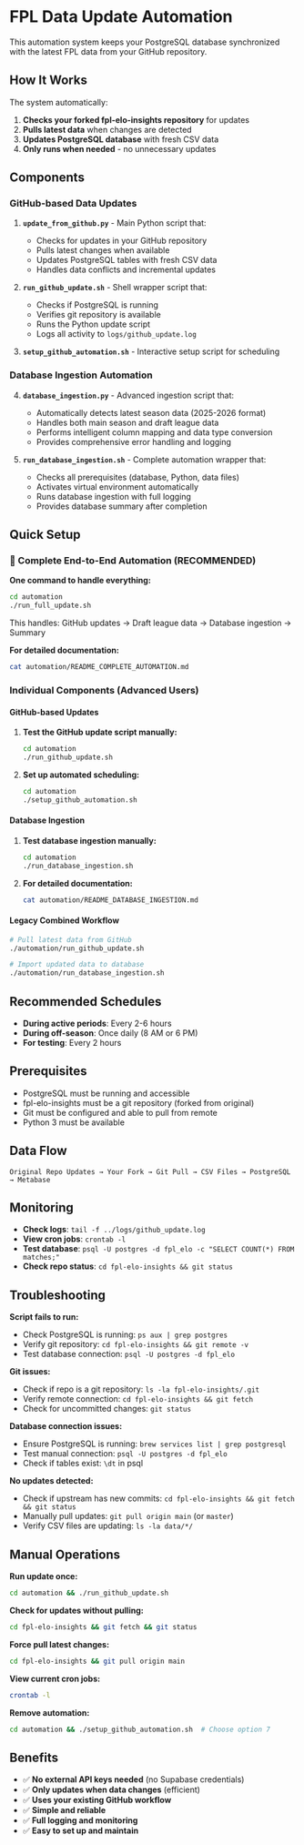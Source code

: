 # FPL Data Update Automation

This automation system keeps your PostgreSQL database synchronized with the latest FPL data from your GitHub repository.

## How It Works

The system automatically:
1. **Checks your forked fpl-elo-insights repository** for updates
2. **Pulls latest data** when changes are detected
3. **Updates PostgreSQL database** with fresh CSV data
4. **Only runs when needed** - no unnecessary updates

## Components

### GitHub-based Data Updates
1. **`update_from_github.py`** - Main Python script that:
   - Checks for updates in your GitHub repository
   - Pulls latest changes when available
   - Updates PostgreSQL tables with fresh CSV data
   - Handles data conflicts and incremental updates

2. **`run_github_update.sh`** - Shell wrapper script that:
   - Checks if PostgreSQL is running
   - Verifies git repository is available
   - Runs the Python update script
   - Logs all activity to `logs/github_update.log`

3. **`setup_github_automation.sh`** - Interactive setup script for scheduling

### Database Ingestion Automation
4. **`database_ingestion.py`** - Advanced ingestion script that:
   - Automatically detects latest season data (2025-2026 format)
   - Handles both main season and draft league data
   - Performs intelligent column mapping and data type conversion
   - Provides comprehensive error handling and logging

5. **`run_database_ingestion.sh`** - Complete automation wrapper that:
   - Checks all prerequisites (database, Python, data files)
   - Activates virtual environment automatically
   - Runs database ingestion with full logging
   - Provides database summary after completion

## Quick Setup

### 🎯 Complete End-to-End Automation (RECOMMENDED)
**One command to handle everything:**
```bash
cd automation
./run_full_update.sh
```

This handles: GitHub updates → Draft league data → Database ingestion → Summary

**For detailed documentation:**
```bash
cat automation/README_COMPLETE_AUTOMATION.md
```

### Individual Components (Advanced Users)

#### GitHub-based Updates
1. **Test the GitHub update script manually:**
   ```bash
   cd automation
   ./run_github_update.sh
   ```

2. **Set up automated scheduling:**
   ```bash
   cd automation
   ./setup_github_automation.sh
   ```

#### Database Ingestion
1. **Test database ingestion manually:**
   ```bash
   cd automation
   ./run_database_ingestion.sh
   ```

2. **For detailed documentation:**
   ```bash
   cat automation/README_DATABASE_INGESTION.md
   ```

#### Legacy Combined Workflow
```bash
# Pull latest data from GitHub
./automation/run_github_update.sh

# Import updated data to database  
./automation/run_database_ingestion.sh
```

## Recommended Schedules

- **During active periods**: Every 2-6 hours
- **During off-season**: Once daily (8 AM or 6 PM)
- **For testing**: Every 2 hours

## Prerequisites

- PostgreSQL must be running and accessible
- fpl-elo-insights must be a git repository (forked from original)
- Git must be configured and able to pull from remote
- Python 3 must be available

## Data Flow

```
Original Repo Updates → Your Fork → Git Pull → CSV Files → PostgreSQL → Metabase
```

## Monitoring

- **Check logs**: `tail -f ../logs/github_update.log`
- **View cron jobs**: `crontab -l`
- **Test database**: `psql -U postgres -d fpl_elo -c "SELECT COUNT(*) FROM matches;"`
- **Check repo status**: `cd fpl-elo-insights && git status`

## Troubleshooting

**Script fails to run:**
- Check PostgreSQL is running: `ps aux | grep postgres`
- Verify git repository: `cd fpl-elo-insights && git remote -v`
- Test database connection: `psql -U postgres -d fpl_elo`

**Git issues:**
- Check if repo is a git repository: `ls -la fpl-elo-insights/.git`
- Verify remote connection: `cd fpl-elo-insights && git fetch`
- Check for uncommitted changes: `git status`

**Database connection issues:**
- Ensure PostgreSQL is running: `brew services list | grep postgresql`
- Test manual connection: `psql -U postgres -d fpl_elo`
- Check if tables exist: `\dt` in psql

**No updates detected:**
- Check if upstream has new commits: `cd fpl-elo-insights && git fetch && git status`
- Manually pull updates: `git pull origin main` (or `master`)
- Verify CSV files are updating: `ls -la data/*/`

## Manual Operations

**Run update once:**
```bash
cd automation && ./run_github_update.sh
```

**Check for updates without pulling:**
```bash
cd fpl-elo-insights && git fetch && git status
```

**Force pull latest changes:**
```bash
cd fpl-elo-insights && git pull origin main
```

**View current cron jobs:**
```bash
crontab -l
```

**Remove automation:**
```bash
cd automation && ./setup_github_automation.sh  # Choose option 7
```

## Benefits

- ✅ **No external API keys needed** (no Supabase credentials)
- ✅ **Only updates when data changes** (efficient)
- ✅ **Uses your existing GitHub workflow**
- ✅ **Simple and reliable**
- ✅ **Full logging and monitoring**
- ✅ **Easy to set up and maintain**